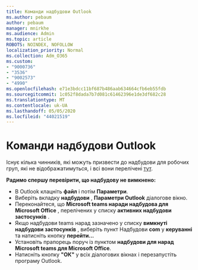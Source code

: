 ```yaml
---
title: Команди надбудови Outlook
ms.author: pebaum
author: pebaum
manager: mnirkhe
ms.audience: Admin
ms.topic: article
ROBOTS: NOINDEX, NOFOLLOW
localization_priority: Normal
ms.collection: Adm_O365
ms.custom:
- "9000736"
- "3536"
- "9002573"
- "4990"
ms.openlocfilehash: e71e3bdcc11bf687b486aab634664cfb6eb55fdb
ms.sourcegitcommit: 1c052f8dada7b7d081c61462396e1de3df682c28
ms.translationtype: MT
ms.contentlocale: uk-UA
ms.lasthandoff: 05/05/2020
ms.locfileid: "44021519"
---
```

# <a name="teams-outlook-add-in"></a>Команди надбудови Outlook

Існує кілька чинників, які можуть призвести до надбудови для робочих груп, які не відображатимуться, і всі вони перелічені [тут](https://docs.microsoft.com/microsoftteams/teams-add-in-for-outlook#teams-meeting-add-in-in-outlook-for-windows-does-not-show).

**Радимо спершу перевірити, що надбудову не вимкнено:**

- В Outlook клацніть **файл** і потім **Параметри**.
- Виберіть вкладку **надбудови** , **Параметри Outlook** діалогове вікно.
- Переконайтеся, що **Microsoft teams наради надбудова для Microsoft Office** , перелічених у списку **активних надбудови застосунків** .
- Якщо надбудови teams нарад зазначено у списку **вимкнуті надбудови застосунків** , виберіть пункт Надбудови **com** у **керуванні** та натисніть кнопку **перейти...**
- Установіть прапорець поруч із пунктом **надбудови для нарад Microsoft teams для Microsoft Office**.
- Натисніть кнопку **"ОК"** у всіх діалогових вікнах і перезапустіть програму Outlook.
